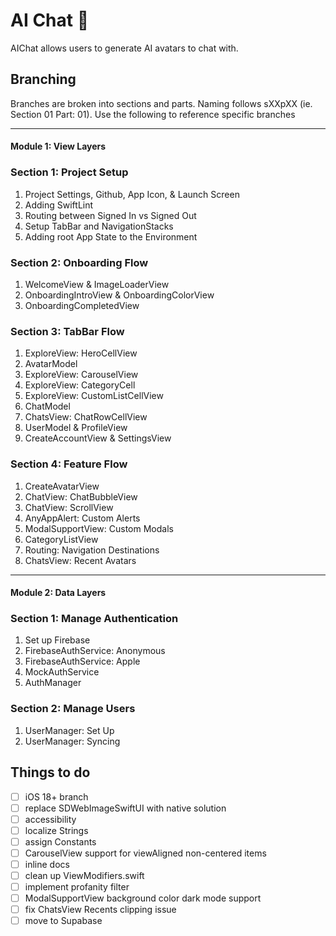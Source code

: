 # AI Chat 💬 
AIChat allows users to generate AI avatars to chat with.

## Branching
Branches are broken into sections and parts. Naming follows sXXpXX (ie. Section 01 Part: 01). Use the following to reference specific branches 

---

#### Module 1: View Layers

### Section 1: Project Setup 

1. Project Settings, Github, App Icon, & Launch Screen
2. Adding SwiftLint
3. Routing between Signed In vs Signed Out
4. Setup TabBar and NavigationStacks
5. Adding root App State to the Environment

### Section 2: Onboarding Flow

1. WelcomeView & ImageLoaderView
2. OnboardingIntroView & OnboardingColorView
3. OnboardingCompletedView

### Section 3: TabBar Flow

1. ExploreView: HeroCellView
2. AvatarModel
3. ExploreView: CarouselView
4. ExploreView: CategoryCell
5. ExploreView: CustomListCellView
6. ChatModel
7. ChatsView: ChatRowCellView
8. UserModel & ProfileView
9. CreateAccountView & SettingsView

### Section 4: Feature Flow

 1. CreateAvatarView
 2. ChatView: ChatBubbleView
 3. ChatView: ScrollView
 4. AnyAppAlert: Custom Alerts
 5. ModalSupportView: Custom Modals
 6. CategoryListView
 7. Routing: Navigation Destinations
 8. ChatsView: Recent Avatars

---

#### Module 2: Data Layers

### Section 1: Manage Authentication

1. Set up Firebase
2. FirebaseAuthService: Anonymous
3. FirebaseAuthService: Apple
4. MockAuthService
5. AuthManager


### Section 2: Manage Users

1. UserManager: Set Up
2. UserManager: Syncing

## Things to do

- [ ] iOS 18+ branch
- [ ] replace SDWebImageSwiftUI with native solution
- [ ] accessibility
- [ ] localize Strings
- [ ] assign Constants
- [ ] CarouselView support for viewAligned non-centered items
- [ ] inline docs
- [ ] clean up ViewModifiers.swift
- [ ] implement profanity filter
- [ ] ModalSupportView background color dark mode support
- [ ] fix ChatsView Recents clipping issue
- [ ] move to Supabase
